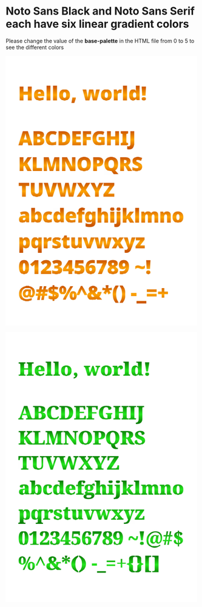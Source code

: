 # Noto Sans Black and Noto Sans Serif each have six linear gradient colors

Please change the value of the **base-palette** in the HTML file from 0 to 5 to see the different colors

![a](./noto-sans-p1.png)

![b](./noto-serif-p1.png)
